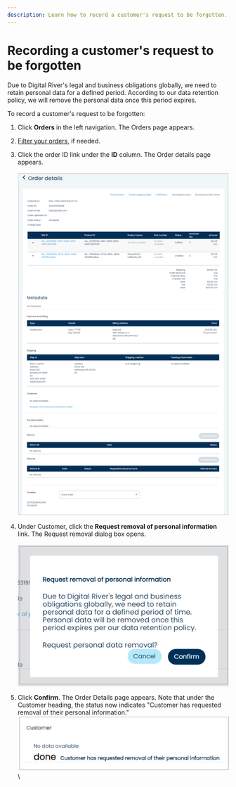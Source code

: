 ```yaml
---
description: Learn how to record a customer's request to be forgotten.
---
```


# Recording a customer's request to be forgotten

Due to Digital River's legal and business obligations globally, we need to retain personal data for a defined period. According to our data retention policy, we will remove the personal data once this period expires.

To record a customer's request to be forgotten:

1. Click **Orders** in the left navigation. The Orders page appears.
2. [Filter your orders](filtering-your-orders.md), if needed.
3. Click the order ID link under the **ID** column. The Order details page appears.\
   \
   ![](<../../../../.gitbook/assets/1 nu orders details be forgotten.png>)
4.  Under Customer, click the **Request removal of personal information** link. The Request removal dialog box opens.\
    \
    ![](<../../../../.gitbook/assets/2 nu order details be forgotten modal.png>)


5. Click **Confirm**. The Order Details page appears. Note that under the Customer heading, the status now indicates "Customer has requested removal of their personal information." \
   ![](<../../../../.gitbook/assets/3 confirm data removal.png>)\
